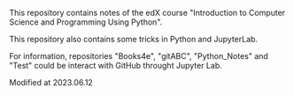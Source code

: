 This repository contains notes of the edX course "Introduction to Computer Science and Programming Using Python".

This repository also contains some tricks in Python and JupyterLab.

For information, repositories "Books4e", "gitABC", "Python_Notes" and "Test" could be interact with GitHub throught Jupyter Lab.

Modified at 2023.06.12